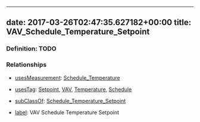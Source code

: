 
---
date: 2017-03-26T02:47:35.627182+00:00
title: VAV_Schedule_Temperature_Setpoint
---
### Definition: TODO

### Relationships

* [usesMeasurement](https://brickschema.org/schema/1.0/BrickFrame#usesMeasurement): [Schedule_Temperature](https://brickschema.org/schema/1.0/Brick#Schedule_Temperature)

* [usesTag](https://brickschema.org/schema/1.0/BrickFrame#usesTag): [Setpoint](https://brickschema.org/schema/1.0/BrickTag#Setpoint), [VAV](https://brickschema.org/schema/1.0/BrickTag#VAV), [Temperature](https://brickschema.org/schema/1.0/BrickTag#Temperature), [Schedule](https://brickschema.org/schema/1.0/BrickTag#Schedule)

* [subClassOf](http://www.w3.org/2000/01/rdf-schema#subClassOf): [Schedule_Temperature_Setpoint](https://brickschema.org/schema/1.0/Brick#Schedule_Temperature_Setpoint)

* [label](http://www.w3.org/2000/01/rdf-schema#label): VAV Schedule Temperature Setpoint
